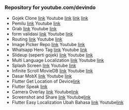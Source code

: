 ### Repository for youtube.com/devindo

- Gojek Clone [link](https://github.com/hifiaz/youtube-devindo/tree/gojekclone) Youtube [link](https://youtu.be/V7kDp8EwHz4) [link](https://youtu.be/Uu43XIyKSVI) [link](https://youtu.be/LyxgTw4rgaM)
- Pemilu [link](https://github.com/hifiaz/youtube-devindo/tree/pemilu) Youtube [link](https://youtu.be/AeV4LTq7HpU)
- Grab [link](https://github.com/hifiaz/youtube-devindo/tree/grab) Youtube [link](https://youtu.be/EjVgEk6sYVc)
- form validasi [link](https://github.com/hifiaz/youtube-devindo/tree/form_validasi) Youtube [link](https://youtu.be/gln3uCbsxk0)
- Routing [link](https://github.com/hifiaz/youtube-devindo/tree/routing) Youtube [link](https://youtu.be/OSSyNFay2B4)
- Image Picker Repo [link](https://github.com/hifiaz/youtube-devindo/tree/image_pic) Youtube [link](https://youtu.be/LPSXYMst7kY)
- Whatsapp Hero Tag [link](https://github.com/hifiaz/youtube-devindo/tree/whatsapp) Youtube [link](https://youtu.be/PeUsZZ-hae4)
- Slideup (seperti gojek) [link](https://github.com/hifiaz/youtube-devindo/tree/slideup) Youtube [link](https://youtu.be/Gf-MruGWlVY)
- Multi Language Localization [link](https://github.com/hifiaz/youtube-devindo/tree/multilang) Youtube [link](https://youtu.be/bNu8LpiyOYk)
- Splash Screen [link](https://github.com/hifiaz/youtube-devindo/tree/splasscreen) Youtube [link](https://youtu.be/bDrPf3TDz5A)
- Infinite Scroll MovieDB [link](https://github.com/hifiaz/youtube-devindo/tree/infinite) Youtube [link](https://youtu.be/IT3X8Mkg6eE)
- Dasar MobX [link](https://github.com/hifiaz/youtube-devindo/tree/startmobx) Youtube [link](https://youtu.be/LQeo4t9_EUs)
- Flutter Get Location of Device[link](https://github.com/hifiaz/youtube-devindo/tree/master/location_device)
- Flutter Speak [link](https://github.com/hifiaz/youtube-devindo/tree/flutter_speak)
- Camera Overlay [link](https://github.com/hifiaz/youtube-devindo/tree/camera_overlay) Youtube[link](https://youtu.be/xJm_taASXjc)
- Screenshot and Share [link](https://github.com/hifiaz/youtube-devindo/tree/screnshotandshare) Youtube[link](https://youtu.be/YzMDT_48uS4)
- Flutter Easy Localization Ubah Bahasa [link](https://github.com/hifiaz/youtube-devindo/tree/easy_translation) Youtube[link](https://youtu.be/nKG_oAtgXq8)
